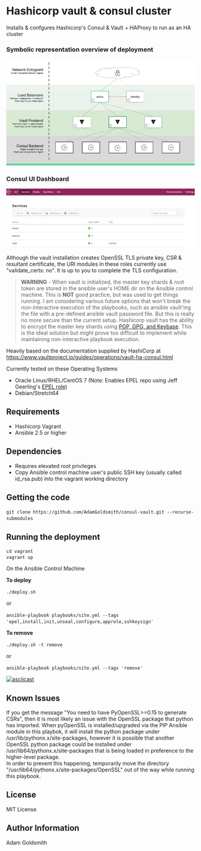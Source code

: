 Hashicorp vault & consul cluster
================================

Installs & confgures Hashicorp's Consul & Vault + HAProxy to run as an HA cluster

### Symbolic representation overview of deployment
![Alt text](/images/Vault-Consul-Cluster.jpg "Overview of deployment")

### Consul UI Dashboard
[![Alt text](/images/Consul-Vault-UI.jpg "Consul UI Dashboard")](https://www.consul.io/docs/index.html)

Although the vault installation creates OpenSSL TLS private key, CSR & resultant certificate, the URI modules in these roles currently use "validate_certs: no". It is up to you to complete the TLS configuration.

> __WARNING__ - When vault is initialized, the master key shards & root token are stored in the ansible user's HOME dir on the Ansible control machine. This is __NOT__ good practice, but was used to get things running. I am considering various future options that won't break the non-interactive execution of the playbooks, such as ansible vault'ing the file with a pre-defined ansible vault password file. But this is really no more secure than the current setup. Hashicorp vault has the ability to encrypt the master key shards using [PGP, GPG, and Keybase](<https://www.vaultproject.io/docs/concepts/pgp-gpg-keybase.html>). This is the ideal solution but might prove too difficult to implement while maintaining non-interactive playbook execution.

Heavily based on the documentation supplied by HashiCorp at <https://www.vaultproject.io/guides/operations/vault-ha-consul.html>

Currently tested on these Operating Systems
* Oracle Linux/RHEL/CentOS 7 (Note: Enables EPEL repo using Jeff Geerling's [EPEL role](<https://galaxy.ansible.com/geerlingguy/repo-epel/>))
* Debian/Stretch64

Requirements
------------

* Hashicorp Vagrant
* Ansible 2.5 or higher

Dependencies
------------

* Requires elevated root privileges
* Copy Ansible control machine user's public SSH key (usually called id_rsa.pub) into the vagrant working directory

Getting the code
----------------

`git clone https://github.com/AdamGoldsmith/consul-vault.git --recurse-submodules`

Running the deployment
----------------------

```
cd vagrant
vagrant up
```

On the Ansible Control Machine  

__To deploy__

`./deploy.sh`

or

`ansible-playbook playbooks/site.yml --tags 'epel,install,init,unseal,configure,approle,sshkeysign'`

__To remove__

`./deploy.sh -t remove`

or

`ansible-playbook playbooks/site.yml --tags 'remove'`

[![asciicast](https://asciinema.org/a/dhB4noDm88CdISBGAUGonetAv.png)](https://asciinema.org/a/dhB4noDm88CdISBGAUGonetAv?autoplay=1&size=small&cols=140&rows=40)

Known Issues
------------

If you get the message "You need to have PyOpenSSL>=0.15 to generate CSRs", then it is most likely an issue with the OpenSSL package that python has imported. When pyOpenSSL is installed/upgraded via the PIP Ansible module in this playbok, it will install the python package under /usr/lib/pythonx.x/site-packages, however it is possible that another OpenSSL python package could be installed under /usr/lib64/pythonx.x/site-packages that is being loaded in preference to the higher-level package.  
In order to prevent this happening, temporarily move the directory "/usr/lib64/pythonx.x/site-packages/OpenSSL" out of the way while running this playbook.  

License
-------

MIT License

Author Information
------------------

Adam Goldsmith

